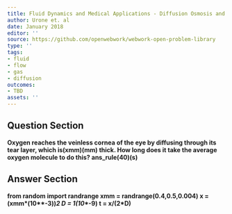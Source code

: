 ```yaml
---
title: Fluid Dynamics and Medical Applications - Diffusion Osmosis and Related Process
author: Urone et. al
date: January 2018
editor: ''
source: https://github.com/openwebwork/webwork-open-problem-library
type: ''
tags:
- fluid
- flow
- gas
- diffusion
outcomes:
- TBD
assets: ''
---
```


## Question Section 

<b>
Oxygen reaches the veinless cornea of the eye by diffusing through its tear layer, which is(xmm)(mm) thick. How long does it take the average oxygen molecule to do this?
ans_rule(40)(s)


## Answer Section

from random import randrange
xmm = randrange(0.4,0.5,0.004)
x = (xmm*(10**-3))**2
D = 1*(10**-9)
t = x/(2*D)